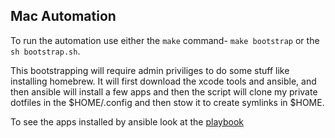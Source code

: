## Mac Automation
To run the automation use either the `make` command- `make bootstrap` or the `sh bootstrap.sh`.

This bootstrapping will require admin priviliges to do some stuff like installing homebrew. It will first download the xcode tools and ansible, and then ansible will install a few apps and then the script will clone my private dotfiles in the $HOME/.config and then stow it to create symlinks in $HOME.

To see the apps installed by ansible look at the [playbook](./dev-playbook.yml)
